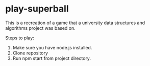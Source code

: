 # play-superball
This is a recreation of a game that a university data structures and algorithms project was based on.

Steps to play:
1) Make sure you have node.js installed.
2) Clone repository
3) Run npm start from project directory.
